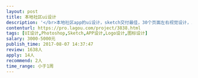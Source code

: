 ```yaml
---                
layout: post       
title: 本地社区ui设计           
description: '</br>本地社区app的ui设计，sketch交付最佳，30个页面左右视觉设计，icon设计，图标需SVG格式呈现，标注页面各种元素的尺寸、间距、颜色！</br>'     
contenturl: https://pro.lagou.com/project/3838.html      
tags: [UI设计,Photoshop,Sketch,APP设计,Logo设计,图标设计]            
salary: 3000-5000元          
publish_time: 2017-08-07 14:37:47         
review: 1638人                   
apply: 14人                   
recommend: 2人                   
time_range: 小于1周              
---                 
```

